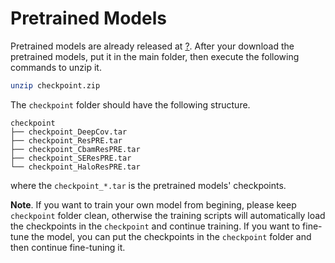 # Pretrained Models

Pretrained models are already released at [?](?). 
After your download the pretrained models, put it in the main folder, then execute the following commands to unzip it.

```bash
unzip checkpoint.zip
```

The `checkpoint` folder should have the following structure.

```
checkpoint
├── checkpoint_DeepCov.tar
├── checkpoint_ResPRE.tar
├── checkpoint_CbamResPRE.tar
├── checkpoint_SEResPRE.tar
└── checkpoint_HaloResPRE.tar

```

where the `checkpoint_*.tar` is the pretrained models' checkpoints. 

**Note**. If you want to train your own model from begining, please keep `checkpoint` folder clean, otherwise the training scripts will automatically load the checkpoints in the `checkpoint` and continue training. If you want to fine-tune the model, you can put the checkpoints in the `checkpoint` folder and then continue fine-tuning it.